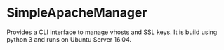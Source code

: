 # SimpleApacheManager
Provides a CLI interface to manage vhosts and SSL keys. It is build using python 3 and runs on Ubuntu Server 16.04.
